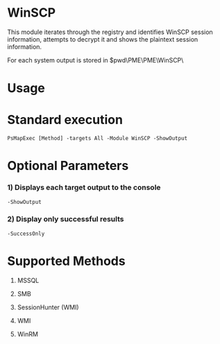 # WinSCP

This module iterates through  the registry and identifies WinSCP session information, attempts to decrypt it and shows the plaintext session information.

For each system output is stored in $pwd\PME\PME\WinSCP\

# Usage

# Standard execution

    PsMapExec [Method] -targets All -Module WinSCP -ShowOutput

# Optional Parameters

### 1) Displays each target output to the console

    -ShowOutput

### 2) Display only successful results

    -SuccessOnly

# Supported Methods

1) MSSQL 

2) SMB 

3) SessionHunter (WMI)

4) WMI 

5) WinRM
